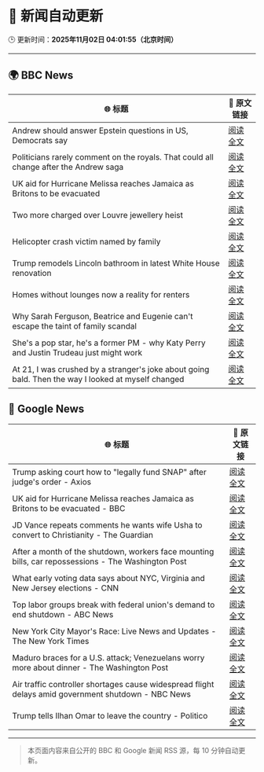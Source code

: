 # 🧠 新闻自动更新

🕒 更新时间：**2025年11月02日 04:01:55（北京时间）**

---

## 🌍 BBC News

| 🌐 标题 | 🔗 原文链接 |
|--------|-------------|
| Andrew should answer Epstein questions in US, Democrats say | [阅读全文](https://www.bbc.com/news/articles/c3dnnpvjkjvo?at_medium=RSS&at_campaign=rss) |
| Politicians rarely comment on the royals. That could all change after the Andrew saga | [阅读全文](https://www.bbc.com/news/articles/c2emj9r4j22o?at_medium=RSS&at_campaign=rss) |
| UK aid for Hurricane Melissa reaches Jamaica as Britons to be evacuated | [阅读全文](https://www.bbc.com/news/articles/cvg441qyv2xo?at_medium=RSS&at_campaign=rss) |
| Two more charged over Louvre jewellery heist | [阅读全文](https://www.bbc.com/news/articles/cvgkk1mkg0po?at_medium=RSS&at_campaign=rss) |
| Helicopter crash victim named by family | [阅读全文](https://www.bbc.com/news/articles/c78zzezd5rlo?at_medium=RSS&at_campaign=rss) |
| Trump remodels Lincoln bathroom in latest White House renovation | [阅读全文](https://www.bbc.com/news/articles/c1d0066ew7lo?at_medium=RSS&at_campaign=rss) |
| Homes without lounges now a reality for renters | [阅读全文](https://www.bbc.com/news/articles/c93063q2lzeo?at_medium=RSS&at_campaign=rss) |
| Why Sarah Ferguson, Beatrice and Eugenie can't escape the taint of family scandal | [阅读全文](https://www.bbc.com/news/articles/cy8vrzpgxnro?at_medium=RSS&at_campaign=rss) |
| She's a pop star, he's a former PM - why Katy Perry and Justin Trudeau just might work | [阅读全文](https://www.bbc.com/news/articles/cn09r01k9yqo?at_medium=RSS&at_campaign=rss) |
| At 21, I was crushed by a stranger's joke about going bald. Then the way I looked at myself changed | [阅读全文](https://www.bbc.com/news/articles/c993ygv9g25o?at_medium=RSS&at_campaign=rss) |

## 📰 Google News

| 🌐 标题 | 🔗 原文链接 |
|--------|-------------|
| Trump asking court how to "legally fund SNAP" after judge's order - Axios | [阅读全文](https://news.google.com/rss/articles/CBMihgFBVV95cUxNaG44S3RKSjhiRndwaDAzc2pxNnZfY2l3YnBQVEZMMXIxcGpoMkZaS0RJbVFrRnlPUTFRQWFDeWF1TWxralVNdkt4ZWdqWG5XNVMyNDBpSklFMEpxV1lZSFIwNEtVUml0VjhoNTJQYmNrcVBNRmo1eDNBMlhTLWlVWVo5aHdUdw?oc=5) |
| UK aid for Hurricane Melissa reaches Jamaica as Britons to be evacuated - BBC | [阅读全文](https://news.google.com/rss/articles/CBMiWkFVX3lxTE9NeFA1eUhqMWppeDQxTnBVS214VUdiYktNQm0yeTRPZTI0WE4xdjFESXRpaVBnTW56SmgtbWhNNHZOY2Vyeld2LTVLZU91V1ZXa2E0Sm8yTzF4d9IBX0FVX3lxTE9rS09FOF93LWhzTjR5WjlVQm9xeUJYbzA0U3c3VTI1bS1YZDdvV19MYmxoYVE2ekxESWpUdUJzbHJCNVpCWVVZeDMyRXo2VzVNeFRNOUFTbUN1aVZFVU1v?oc=5) |
| JD Vance repeats comments he wants wife Usha to convert to Christianity - The Guardian | [阅读全文](https://news.google.com/rss/articles/CBMif0FVX3lxTE1adW5JSk9qUjYzNmVfZTlBOUtNcHZsNVVONG9RcHhGRW9GSDVlVWFBWFZhdU5MNmZFdW9YU1d2RUoxR3o1c1E2VnNNREVxX3lCLTZJaWJkcHVJSlZIcDFOSlAwT2Q3NFYzdThQTEl4WnI0TmdGNGY4bS12WHIwQWM?oc=5) |
| After a month of the shutdown, workers face mounting bills, car repossessions - The Washington Post | [阅读全文](https://news.google.com/rss/articles/CBMiiwFBVV95cUxOY1NZbUVGcTRMWkRuU29OUlpqcTNKQU5WOVhlZVZjUkoxblF3YnVncll6MGF0OWZxaHFfazBzbzl5SVRZM05WNjJzWU9kNXFwdzdyMTBoR2Z2LUZKZ0JVY2IzcDJJTDdHM0U5M05PTjFVMTFMc2tSaXNCd1J1RlFJeUFjdGdXSFpQT1BJ?oc=5) |
| What early voting data says about NYC, Virginia and New Jersey elections - CNN | [阅读全文](https://news.google.com/rss/articles/CBMijwFBVV95cUxNTWI3UDRITGpFTDl3dGFLZ1pEVlRwd1dMVVo4SThJY09JTDRhQU5FbWNIQm92TU1ZTkJiVm9fUkFaTW41SWt6SWpuZEFLQmdhaHVCZjduUzN4UzdjekFENmVKVnpBM0pXeXdodjluYUFYTy1rNHNnZVZqRS1hSXJpbFhqTUoxdkFnM0lqNlBkUQ?oc=5) |
| Top labor groups break with federal union's demand to end shutdown - ABC News | [阅读全文](https://news.google.com/rss/articles/CBMimAFBVV95cUxNaURyeWlTV0xiODNtVDNwTVRLLXZZRjlmeUpoQWwxUnBmRURBNEdmWmdIZ3FKMEdVY2pZSjFaaEhSd19SVWV0Q1Vva3o4SUlJNEJkUXRpb2ctRzIwYkxudDNZWDRuRjg0dWlMTnBmT0FaRVZaRmx2VjNTZmdhZUNOSzBQYURwSHRHX3FTMDloV2NwSENTd0J6NNIBngFBVV95cUxNcHdVX3JNazQ1V1hVVnhCWXhoS2R1TDRtT1ZBZUpNcldwSWwzbU9lZl9mVzZxWTMtTDl1N1JPbzh5OU1rc3NYamVmbU9CQncxX2h6OWlPMW90VlZWR0diT1lqMjgzeEdIZW16SEV0ZHBHbEtGRm5WY3RhaTk1dlF0TGRvRkllbnptbXd5STZtWEQwSExoMXZLelBPdlRtZw?oc=5) |
| New York City Mayor's Race: Live News and Updates - The New York Times | [阅读全文](https://news.google.com/rss/articles/CBMifEFVX3lxTE91aGJsbjFaMHFuVVVMNldYRk84ZzEwcDBkQ3lISjVZWEZIRy1EV0pXRVVvcG9FbldiRk5YNDktYmwtTldnQ0txaVlxUmJucjFqaVdpZGtlUC1oMmdVUHpsNmFNQ3hKa0xWNUo4YWlfUUJXOFZid2pPR0g2U3E?oc=5) |
| Maduro braces for a U.S. attack; Venezuelans worry more about dinner - The Washington Post | [阅读全文](https://news.google.com/rss/articles/CBMihwFBVV95cUxPRVRiclRtSlRDcllQMzVMQkxCNUdVa0VERHdRbm1KRUFlRmk1MmRLSUZESHVkcFQ4TVJhUGZNZTRnN1VQOWVjelZ5d2hXWmFsLV9uRC0zT255VDl4YUNBa05HVUJ3VzhsenFqRFZhTHUwN0JlckNyT0hubEp5M2pqZWJqX0M0eVk?oc=5) |
| Air traffic controller shortages cause widespread flight delays amid government shutdown - NBC News | [阅读全文](https://news.google.com/rss/articles/CBMisAFBVV95cUxPVk9xUFh0RGxvU2dsOTJUdkFtell4LUJ0d25lbi1felIyS05VLTlweGV3SHpsUURwREQ1aFF5d2pJeGNITHBaV1JESHVUSFBCWDhyNkw5VTB4cy1IdkpQU3JVSmtjS3pfS0h4NUw1ZE9IVnVFZ1JqRmUyTzg3UHhuODdRWmg4dVFGeldkcENiM3Z0LWhSbGkzRUlmRnpkZkNiclRjUDZtQklEazRXdE44atIBVkFVX3lxTE5nRnB6MWl3RndTaDNMSUpaSWx2eGJCaDdMMVYyVTRRclRsb29kWVJIcUdZdk9GNmhEdlhhOFR5bk4yN2hvVU5TZmZEbHBvckJWTDJ4MFVB?oc=5) |
| Trump tells Ilhan Omar to leave the country - Politico | [阅读全文](https://news.google.com/rss/articles/CBMif0FVX3lxTFA1RGFoNUdGY3hVZDJYcUp0eGQwcnRra3pmcnBJSWpQN0g4Z0tPcl8zVzU2dHY3V2dscTZjT01TQ2VrbzltR3dHUzN4d1BSMUpXRGI4Q3gxM05zc1kzMG1tV0ZBMFY4V3Q4NlhHYm1xS2ZwMkVrUjJUbk9FZHd1dms?oc=5) |

---
> 本页面内容来自公开的 BBC 和 Google 新闻 RSS 源，每 10 分钟自动更新。